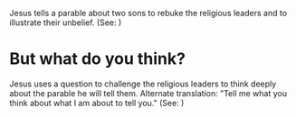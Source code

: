 Jesus tells a parable about two sons to rebuke the religious leaders and to illustrate their unbelief. (See: )

# But what do you think?
Jesus uses a question to challenge the religious leaders to think deeply about the parable he will tell them. Alternate translation: "Tell me what you think about what I am about to tell you." (See: )